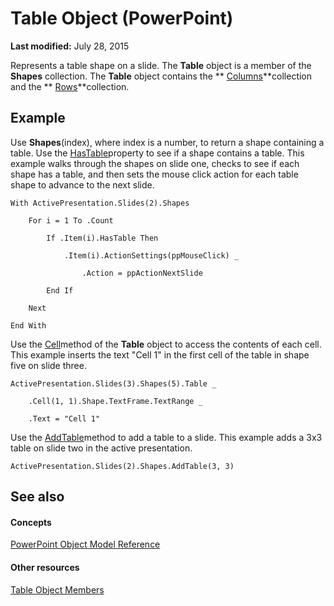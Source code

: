 
# Table Object (PowerPoint)

 **Last modified:** July 28, 2015

Represents a table shape on a slide. The  **Table** object is a member of the **Shapes** collection. The **Table** object contains the ** [Columns](ba2fb830-bb60-b259-3a3f-1281f77d6368.md)**collection and the  ** [Rows](9a72b6bb-2aec-e37b-f1a2-005f910e1335.md)**collection.

## Example

Use  **Shapes**(index), where index is a number, to return a shape containing a table. Use the  [HasTable](fa38891a-e915-3a5c-4169-3c14e5e7136e.md)property to see if a shape contains a table. This example walks through the shapes on slide one, checks to see if each shape has a table, and then sets the mouse click action for each table shape to advance to the next slide.


```
With ActivePresentation.Slides(2).Shapes

    For i = 1 To .Count

        If .Item(i).HasTable Then

            .Item(i).ActionSettings(ppMouseClick) _

                .Action = ppActionNextSlide

        End If

    Next

End With
```

Use the  [Cell](31a2908b-7a33-994d-860a-e01da62729e7.md)method of the  **Table** object to access the contents of each cell. This example inserts the text "Cell 1" in the first cell of the table in shape five on slide three.




```
ActivePresentation.Slides(3).Shapes(5).Table _

    .Cell(1, 1).Shape.TextFrame.TextRange _

    .Text = "Cell 1"
```

Use the  [AddTable](77ce193e-10f7-25f4-a6f8-99d7d2b781ad.md)method to add a table to a slide. This example adds a 3x3 table on slide two in the active presentation.




```
ActivePresentation.Slides(2).Shapes.AddTable(3, 3)
```


## See also


#### Concepts


 [PowerPoint Object Model Reference](00acd64a-5896-0459-39af-98df2849849e.md)
#### Other resources


 [Table Object Members](97f64cfc-1762-c935-6714-b5c5b5a6cc3c.md)
